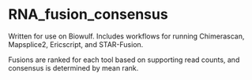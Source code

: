 # RNA_fusion_consensus

Written for use on Biowulf. Includes workflows for running Chimerascan, Mapsplice2, Ericscript, and STAR-Fusion. 

Fusions are ranked for each tool based on supporting read counts, and consensus is determined by mean rank.
